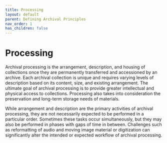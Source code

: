 ```yaml
---
title: Processing
layout: default
parent: Defining Archival Principles
nav_order: 1
has_children: false
---
```

# Processing
Archival processing is the arrangement, description, and housing of collections once they are permanently transferred and accessioned by an archive. Each archival collection is unique and requires varying levels of description based on its content, size, and existing arrangement. The ultimate goal of archival processing is to provide greater intellectual and physical access to collections. Processing also takes into consideration the preservation and long-term storage needs of materials.

While arrangement and description are the primary activities of archival processing, they are not necessarily expected to be performed in a particular order. Sometimes these tasks occur simultaneously, but they may also be performed in phases with gaps of time in between. Challenges such as reformatting of audio and moving image material or digitization can significantly alter the intended or expected workflow of archival processing.